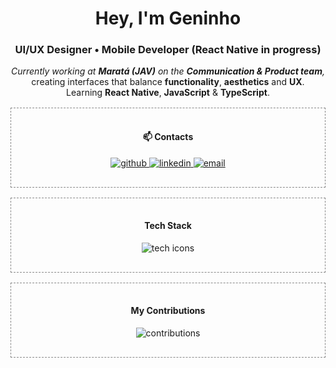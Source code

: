 <!-- README limpo e compatível com GitHub -->

<h1 align="center">Hey, I'm <strong>Geninho</strong></h1>

<h3 align="center">UI/UX Designer • Mobile Developer (React Native in progress)</h3>

<p align="center">
  <em>Currently working at <strong>Maratá (JAV)</strong> on the <strong>Communication & Product team</strong>,</em><br/>
  creating interfaces that balance <strong>functionality</strong>, <strong>aesthetics</strong> and <strong>UX</strong>.<br/>
  Learning <strong>React Native</strong>, <strong>JavaScript</strong> & <strong>TypeScript</strong>.
</p>

<div align="center" style="border:1px dashed #888; padding:16px; margin:16px auto; max-width:900px;">
  <h4>📫 Contacts</h4>
  <p>
    <a href="https://github.com/gen1nh" target="_blank">
      <img src="https://img.shields.io/badge/GitHub-d946ef?style=for-the-badge&logo=github&logoColor=white" alt="github"/>
    </a>
    <a href="https://www.linkedin.com/in/gen1nh" target="_blank">
      <img src="https://img.shields.io/badge/LinkedIn-d946ef?style=for-the-badge&logo=linkedin&logoColor=white" alt="linkedin"/>
    </a>
    <a href="mailto:seu-email@exemplo.com">
      <img src="https://img.shields.io/badge/Email-d946ef?style=for-the-badge&logo=gmail&logoColor=white" alt="email"/>
    </a>
  </p>
</div>

<div align="center" style="border:1px dashed #888; padding:16px; margin:16px auto; max-width:900px;">
  <h4>Tech Stack</h4>
  <p>
    <img src="https://skillicons.dev/icons?i=figma,tailwind,react,css,html,javascript,typescript,git,photoshop,illustrator" alt="tech icons"/>
  </p>
</div>

<div align="center" style="border:1px dashed #888; padding:16px; margin:16px auto; max-width:900px;">
  <h4>My Contributions</h4>
  <p>
    <img alt="contributions" src="https://raw.githubusercontent.com/gen1nh/assets-readme/main/github-contribution-grid-snake.svg" />
  </p>
</div>

